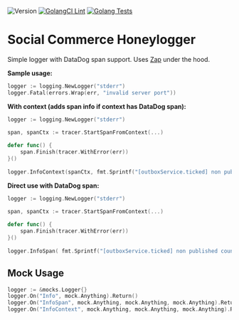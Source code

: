 ![Version](https://img.shields.io/badge/version-0.0.0-orange.svg)
[![GolangCI Lint](https://github.com/deliveryhero/sc-honeylogger/actions/workflows/go-lint.yml/badge.svg)](https://github.com/deliveryhero/sc-honeylogger/actions/workflows/go-lint.yml)
[![Golang Tests](https://github.com/deliveryhero/sc-honeylogger/actions/workflows/go-test.yml/badge.svg)](https://github.com/deliveryhero/sc-honeylogger/actions/workflows/go-test.yml)
# Social Commerce Honeylogger

Simple logger with DataDog span support. Uses [Zap](https://github.com/uber-go/zap) under the hood.

**Sample usage:**

```go
logger := logging.NewLogger("stderr")
logger.Fatal(errors.Wrap(err, "invalid server port"))
```

**With context (adds span info if context has DataDog span):**

```go
logger := logging.NewLogger("stderr")
   
span, spanCtx := tracer.StartSpanFromContext(...)

defer func() {
	span.Finish(tracer.WithError(err))
}()
    
logger.InfoContext(spanCtx, fmt.Sprintf("[outboxService.ticked] non published count: %v", count))
```

**Direct use with DataDog span:**

```go
logger := logging.NewLogger("stderr")
   
span, spanCtx := tracer.StartSpanFromContext(...)

defer func() {
	span.Finish(tracer.WithError(err))
}()
    
logger.InfoSpan( fmt.Sprintf("[outboxService.ticked] non published count: %v",count), span)
```
## Mock Usage



```go
logger := &mocks.Logger{}
logger.On("Info", mock.Anything).Return()
logger.On("InfoSpan", mock.Anything, mock.Anything, mock.Anything).Return()
logger.On("InfoContext", mock.Anything, mock.Anything, mock.Anything).Return()

```
